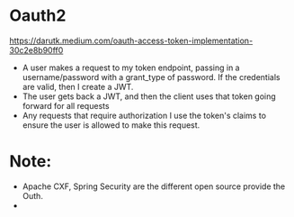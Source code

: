 # Oauth2

https://darutk.medium.com/oauth-access-token-implementation-30c2e8b90ff0



- A user makes a request to my token endpoint, passing in a username/password with a grant_type of password. If the credentials are valid, then I create a JWT.
- The user gets back a JWT, and then the client uses that token going forward for all requests
- Any requests that require authorization I use the token's claims to ensure the user is allowed to make this request.


# Note:

- Apache CXF, Spring Security are the different open source provide the Outh.
- 

